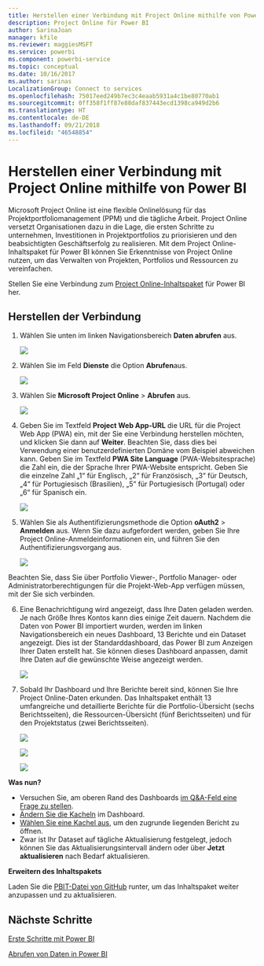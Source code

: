 ```yaml
---
title: Herstellen einer Verbindung mit Project Online mithilfe von Power BI
description: Project Online für Power BI
author: SarinaJoan
manager: kfile
ms.reviewer: maggiesMSFT
ms.service: powerbi
ms.component: powerbi-service
ms.topic: conceptual
ms.date: 10/16/2017
ms.author: sarinas
LocalizationGroup: Connect to services
ms.openlocfilehash: 75017eed249b7ec3c4eaab5931a4c1be80770ab1
ms.sourcegitcommit: 0ff358f1ff87e88daf837443ecd1398ca949d2b6
ms.translationtype: HT
ms.contentlocale: de-DE
ms.lasthandoff: 09/21/2018
ms.locfileid: "46548854"
---
```

# <a name="connect-to-project-online-with-power-bi"></a>Herstellen einer Verbindung mit Project Online mithilfe von Power BI
Microsoft Project Online ist eine flexible Onlinelösung für das Projektportfoliomanagement (PPM) und die tägliche Arbeit. Project Online versetzt Organisationen dazu in die Lage, die ersten Schritte zu unternehmen, Investitionen in Projektportfolios zu priorisieren und den beabsichtigten Geschäftserfolg zu realisieren. Mit dem Project Online-Inhaltspaket für Power BI können Sie Erkenntnisse von Project Online nutzen, um das Verwalten von Projekten, Portfolios und Ressourcen zu vereinfachen.

Stellen Sie eine Verbindung zum [Project Online-Inhaltspaket](https://app.powerbi.com/getdata/services/project-online) für Power BI her.

## <a name="how-to-connect"></a>Herstellen der Verbindung
1. Wählen Sie unten im linken Navigationsbereich **Daten abrufen** aus.
   
    ![](media/service-connect-to-project-online/getdata.png)
2. Wählen Sie im Feld **Dienste** die Option **Abrufen**aus.
   
   ![](media/service-connect-to-project-online/services.png)
3. Wählen Sie **Microsoft Project Online** \> **Abrufen** aus.
   
   ![](media/service-connect-to-project-online/mproject.png)
4. Geben Sie im Textfeld **Project Web App-URL** die URL für die Project Web App (PWA) ein, mit der Sie eine Verbindung herstellen möchten, und klicken Sie dann auf **Weiter**. Beachten Sie, dass dies bei Verwendung einer benutzerdefinierten Domäne vom Beispiel abweichen kann. Geben Sie im Textfeld **PWA Site Language** (PWA-Websitesprache) die Zahl ein, die der Sprache Ihrer PWA-Website entspricht. Geben Sie die einzelne Zahl „1“ für Englisch, „2“ für Französisch, „3“ für Deutsch, „4“ für Portugiesisch (Brasilien), „5“ für Portugiesisch (Portugal) oder „6“ für Spanisch ein. 
   
    ![](media/service-connect-to-project-online/params.png)
5. Wählen Sie als Authentifizierungsmethode die Option **oAuth2** \> **Anmelden** aus. Wenn Sie dazu aufgefordert werden, geben Sie Ihre Project Online-Anmeldeinformationen ein, und führen Sie den Authentifizierungsvorgang aus.
   
    ![](media/service-connect-to-project-online/creds.png)
    
Beachten Sie, dass Sie über Portfolio Viewer-, Portfolio Manager- oder Administratorberechtigungen für die Projekt-Web-App verfügen müssen, mit der Sie sich verbinden.

6. Eine Benachrichtigung wird angezeigt, dass Ihre Daten geladen werden. Je nach Größe Ihres Kontos kann dies einige Zeit dauern. Nachdem die Daten von Power BI importiert wurden, werden im linken Navigationsbereich ein neues Dashboard, 13 Berichte und ein Dataset angezeigt. Dies ist der Standarddashboard, das Power BI zum Anzeigen Ihrer Daten erstellt hat. Sie können dieses Dashboard anpassen, damit Ihre Daten auf die gewünschte Weise angezeigt werden.

   ![](media/service-connect-to-project-online/dashboard2.png)

7. Sobald Ihr Dashboard und Ihre Berichte bereit sind, können Sie Ihre Project Online-Daten erkunden. Das Inhaltspaket enthält 13 umfangreiche und detaillierte Berichte für die Portfolio-Übersicht (sechs Berichtsseiten), die Ressourcen-Übersicht (fünf Berichtsseiten) und für den Projektstatus (zwei Berichtsseiten). 

   ![](media/service-connect-to-project-online/report1.png)
   
   ![](media/service-connect-to-project-online/report3.png)
   
   ![](media/service-connect-to-project-online/report2.png)

**Was nun?**

* Versuchen Sie, am oberen Rand des Dashboards [im Q&A-Feld eine Frage zu stellen](consumer/end-user-q-and-a.md).
* [Ändern Sie die Kacheln](service-dashboard-edit-tile.md) im Dashboard.
* [Wählen Sie eine Kachel aus](consumer/end-user-tiles.md), um den zugrunde liegenden Bericht zu öffnen.
* Zwar ist Ihr Dataset auf tägliche Aktualisierung festgelegt, jedoch können Sie das Aktualisierungsintervall ändern oder über **Jetzt aktualisieren** nach Bedarf aktualisieren.

**Erweitern des Inhaltspakets**

Laden Sie die [PBIT-Datei von GitHub](https://github.com/OfficeDev/Project-Power-BI-Content-Packs) runter, um das Inhaltspaket weiter anzupassen und zu aktualisieren.

## <a name="next-steps"></a>Nächste Schritte
[Erste Schritte mit Power BI](service-get-started.md)

[Abrufen von Daten in Power BI](service-get-data.md)

